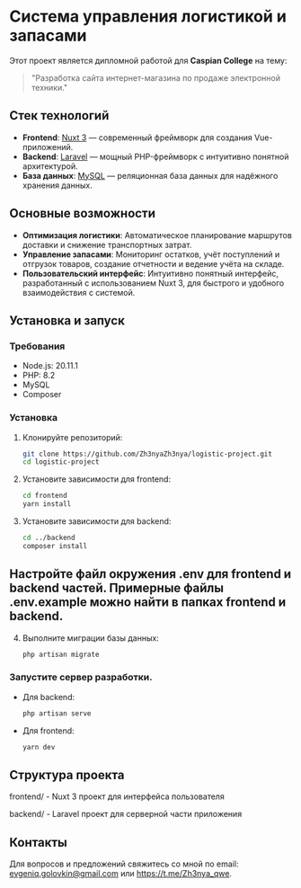 # Система управления логистикой и запасами

Этот проект является дипломной работой для **Caspian College** на тему:
> "Разработка сайта интернет-магазина по продаже электронной техники."

## Стек технологий

- **Frontend**: [Nuxt 3](https://nuxt.com/docs/getting-started/introduction) — современный фреймворк для создания Vue-приложений.
- **Backend**: [Laravel](https://laravel.com/) — мощный PHP-фреймворк с интуитивно понятной архитектурой.
- **База данных**: [MySQL](https://www.mysql.com/) — реляционная база данных для надёжного хранения данных.

## Основные возможности

- **Оптимизация логистики**: Автоматическое планирование маршрутов доставки и снижение транспортных затрат.
- **Управление запасами**: Мониторинг остатков, учёт поступлений и отгрузок товаров, создание отчетности и ведение учёта на складе.
- **Пользовательский интерфейс**: Интуитивно понятный интерфейс, разработанный с использованием Nuxt 3, для быстрого и удобного взаимодействия с системой.

## Установка и запуск

### Требования

- Node.js: 20.11.1
- PHP: 8.2
- MySQL
- Composer

### Установка

1. Клонируйте репозиторий:
   
   ```bash
   git clone https://github.com/Zh3nyaZh3nya/logistic-project.git
   cd logistic-project

3. Установите зависимости для frontend:
   
   ```bash
   cd frontend
   yarn install

3. Установите зависимости для backend:

   ```bash
   cd ../backend
   composer install

## Настройте файл окружения .env для frontend и backend частей. Примерные файлы .env.example можно найти в папках frontend и backend.

4. Выполните миграции базы данных:

   ```bash
   php artisan migrate

### Запустите сервер разработки.

- Для backend:

   ```bash
   php artisan serve

- Для frontend:

  ```bash
  yarn dev

## Структура проекта
frontend/ - Nuxt 3 проект для интерфейса пользователя

backend/ - Laravel проект для серверной части приложения

## Контакты
Для вопросов и предложений свяжитесь со мной по email: evgeniq.golovkin@gmail.com или https://t.me/Zh3nya_qwe.
